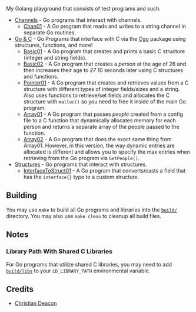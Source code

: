 My Golang playground that consists of test programs and such.

* [Channels](./chans/) - Go programs that interact with channels.
    * [Chan01](./chans/chan01/) - A Go program that reads and writes to a string channel in separate Go routines.
* [Go & C](./go_and_c/) - Go Programs that interface with C via the [Cgo](https://pkg.go.dev/cmd/cgo) package using structures, functions, and more!
    * [Basic01](./go_and_c/basic01/) - A Go program that creates and prints a basic C structure (integer and string fields).
    * [Basic02](./go_and_c/basic02/) - A Go program that creates a *person* at the age of 26 and then increases their age to *27* 10 seconds later using C structures and functions.
    * [Pointer01](./go_and_c/pointer01) - A Go program that creates and retrieves values from a C structure with different types of integer fields/sizes and a string. Also uses functions to retrieve/set fields and allocates the C structure with `malloc()` so you need to free it inside of the main Go program.
    * [Array01](./go_and_c/array01/) - A Go program that passes *people* created from a config file to a C function that dynamically allocates memory for each person and returns a separate array of the people passed to the function.
    * [Array02](./go_and_c/array02/) - A Go program that does the exact same thing from Array01. However, in this version, the way dynamic entries are allocated is different and allows you to specify the max entries when retrieving from the Go program via `GetPeople()`.
* [Structures](./structs/) - Go programs that interact with structures.
    * [InterfaceToStruct01](./structs/interface_to_slice01/) - A Go program that converts/casts a field that has the `interface{}` type to a custom structure.

## Building
You may use `make` to build all Go programs and libraries into the [`build/`](./build) directory. You may also use `make clean` to cleanup all build files.

## Notes
### Library Path With Shared C Libraries
For Go programs that utilize shared C libraries, you may need to add [`build/libs`](./build/libs/) to your `LD_LIBRARY_PATH` environmental variable.

## Credits
* [Christian Deacon](https://github.com/gamemann)